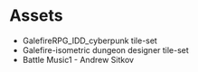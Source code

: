 # Assets
- GalefireRPG_IDD_cyberpunk tile-set
- Galefire-isometric dungeon designer tile-set
- Battle Music1 - Andrew Sitkov
